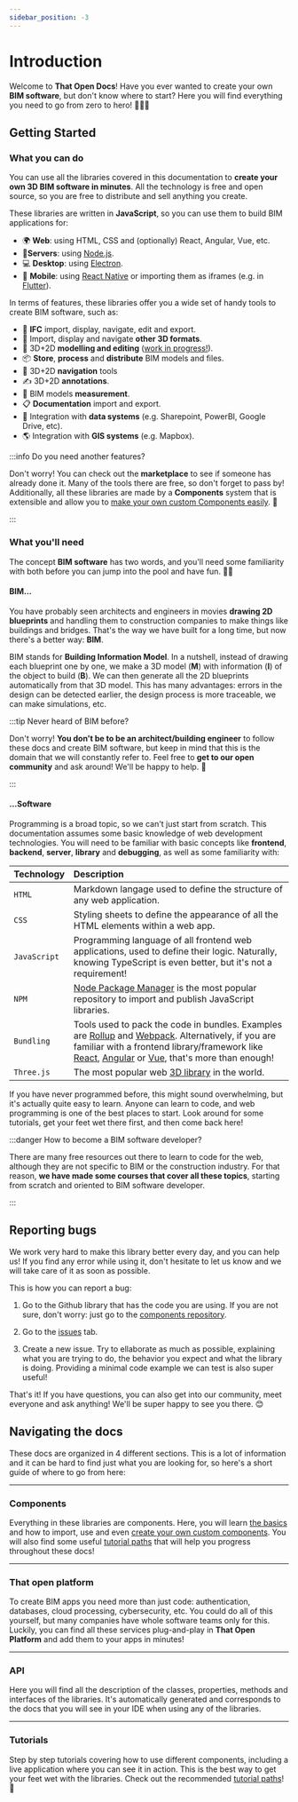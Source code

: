 ```yaml
---
sidebar_position: -3
---
```


# Introduction

Welcome to **That Open Docs**! Have you ever wanted to create your own **BIM software**, but don't know
where to start? Here you will find everything you need to go from zero to hero! 🏢👩‍💻

## Getting Started

### What you can do

You can use all the libraries covered in this documentation to **create your own 3D BIM software in minutes**. All the technology is free and open source, so you are free to distribute and sell anything you create.

These libraries are written in **JavaScript**, so you can use them to build BIM applications for:

- 🌍 **Web**: using HTML, CSS and (optionally) React, Angular, Vue, etc. 
- 📁**Servers**: using [Node.js](https://nodejs.org/en).
- 💻 **Desktop**: using [Electron](https://www.electronjs.org/).
- 📱 **Mobile**: using [React Native](https://reactnative.dev/) or importing them as iframes (e.g. in [Flutter](https://flutter.dev/?gclid=Cj0KCQjwla-hBhD7ARIsAM9tQKtnYys_qfZzrZnef2XC9CgX4ior2PT7sankU4BxHD_MrcGgySEUOgUaAvsbEALw_wcB&gclsrc=aw.ds)).

In terms of features, these libraries offer you a wide set of handy tools to create BIM software, such as:

- 🏢 **IFC** import, display, navigate, edit and export.
- 🌳 Import, display and navigate **other 3D formats**.
- 🚀 3D+2D **modelling and editing** ([work in progress!](https://github.com/ThatOpen/engine_clay)).
- 📦 **Store**, **process** and **distribute** BIM models and files.
- 🔎 3D+2D **navigation** tools
- ✍ 3D+2D **annotations**.
- 📏 BIM models **measurement**.
- 📋 **Documentation** import and export.
- 🤝 Integration with **data systems** (e.g. Sharepoint, PowerBI, Google Drive, etc).
- 🌎 Integration with **GIS systems** (e.g. Mapbox).

:::info Do you need another features?

Don't worry! You can check out the **marketplace** to see if someone has already done it. Many of the tools there are free, so don't forget to pass by! Additionally, all these libraries are made by a **Components** system that is extensible and allow you to  [make your own custom Components easily](components/creating-components.md). 🚀

:::


### What you'll need

The concept **BIM software** has two words, and you'll need some familiarity with both before you can jump into the pool and have fun. 🏊‍♂️ 

#### BIM...

You have probably seen architects and engineers in movies **drawing 2D blueprints** and handling them to construction companies to make things like buildings and bridges. That's the way we have built for a long time, but now there's a better way: **BIM**.

BIM stands for **Building Information Model**. In a nutshell, instead of drawing each blueprint one by one, we make a 3D model (**M**) with information (**I**) of the object to build (**B**). We can then generate all the 2D blueprints automatically from that 3D model. This has many advantages: errors in the design can be detected earlier, the design process is more traceable, we can make simulations, etc.

:::tip Never heard of BIM before?

Don't worry! **You don't be to be an architect/building engineer** to follow these docs and create BIM software, but keep in mind that this is the domain that we will constantly refer to. Feel free to **get to our open community** and ask around! We'll be happy to help. 🍻

:::

#### ...Software

Programming is a broad topic, so we can't just start from scratch. This documentation assumes some basic knowledge of web development technologies. You will need to be familiar with basic concepts like **frontend**, **backend**, **server**, **library** and **debugging**, as well as some familiarity with:

| Technology   | Description                                                                                                                                                                                                                                                                                                               |
|:-------------|:--------------------------------------------------------------------------------------------------------------------------------------------------------------------------------------------------------------------------------------------------------------------------------------------------------------------------|
| `HTML`       | Markdown langage used to define the structure of any web application.                                                                                                                                                                                                                                                     | 
| `CSS`        | Styling sheets to define the appearance of all the HTML elements within a web app.                                                                                                                                                                                                                                        | 
| `JavaScript` | Programming language of all frontend web applications, used to define their logic. Naturally, knowing TypeScript is even better, but it's not a requirement!                                                                                                                                                              | 
| `NPM`        | [Node Package Manager](https://npmjs.com/) is the most popular repository to import and publish JavaScript libraries.                                                                                                                                                                                                     | 
| `Bundling`   | Tools used to pack the code in bundles. Examples are [Rollup](https://rollupjs.org/) and [Webpack](https://webpack.js.org/). Alternatively, if you are familiar with a frontend library/framework like [React](https://react.dev/), [Angular](https://angular.io/) or [Vue](https://vuejs.org/), that's more than enough! |
| `Three.js`   | The most popular web [3D library](https://threejs.org/) in the world.                                                                                                                                                                                                                                                     | 



If you have never programmed before, this might sound overwhelming, but it's actually quite easy to learn. Anyone can learn to code, and web programming is one of the best places to start. Look around for some tutorials, get your feet wet there first, and then come back here!

:::danger How to become a BIM software developer?

There are many free resources out there to learn to code for the web, although they are not specific to BIM or the construction industry. For that reason, **we have made some courses that cover all these topics**, starting from scratch and oriented to BIM software developer.

:::

## Reporting bugs

We work very hard to make this library better every day, and you can help us! If you find any error while using it, don't hesitate to let us know and we will take care of it as soon as possible.

This is how you can report a bug:

1. Go to the Github library that has the code you are using. If you are not sure, don't worry: just go to the [components repository](https://github.com/ThatOpen/engine_components).

2. Go to the [issues](https://github.com/ThatOpen/engine_components/issues) tab.

3. Create a new issue. Try to ellaborate as much as possible, explaining what you are trying to do, the behavior you expect and what the library is doing. Providing a minimal code example we can test is also super useful!

That's it! If you have questions, you can also get into our community, meet everyone and ask anything! We'll be super happy to see you there. 😊


## Navigating the docs

These docs are organized in 4 different sections. This is a lot of information and it can be hard to find just what you are looking for, so here's a short guide of where to go from here:

___
### Components

Everything in these libraries are components. Here, you will learn [the basics](components/getting-started.md) and how to import, use and even [create your own custom components](components/creating-components.md). You will also find some useful [tutorial paths](components/tutorial-paths.md) that will help you progress throughout these docs!
___
### That open platform

To create BIM apps you need more than just code: authentication, databases, cloud processing, cybersecurity, etc. You could do all of this yourself, but many companies have whole software teams only for this. Luckily, you can find all these services plug-and-play in **That Open Platform** and add them to your apps in minutes!

___
### API

Here you will find all the description of the classes, properties, methods and interfaces of the libraries. It's automatically generated and corresponds to the docs that you will see in your IDE when using any of the libraries.

___
### Tutorials

Step by step tutorials covering how to use different components, including a live application where you can see it in action. This is the best way to get your feet wet with the libraries. Check out the recommended [tutorial paths](components/tutorial-paths.md)! 🚀




